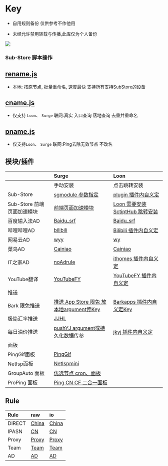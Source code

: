 # Key
* 自用规则备份 仅供参考不作他用

* 未经允许禁用转载与传播,此库仅为个人备份

![](http://profile-counter.glitch.me/keywos/count.svg)
### Sub-Store 脚本操作
## [rename.js](https://keywos.cf/rename.js) 
* 本地: 按原节点, 批量重命名, 速度最快 支持所有支持SubStore的设备
###  
## [cname.js](https://keywos.cf/cname.js) 
* 仅支持 `Loon`、 `Surge` 联网:真实 入口查询 落地查询 去重并重命名 

## [pname.js](https://keywos.cf/pname.js) 
* 仅支持`Loon`、 `Surge` 联网:Ping去除无效节点 不改名 


## 模块/插件

 
|   | Surge | Loon |
| :-| :-| :-|
|   | 手动安装 | 点击跳转安装  |
| Sub-Store | [sgmodule 参数指定](https://raw.githubusercontent.com/Keywos/rule/main/Sub-Store/Sub-Store.sgmodule) | [plugin 插件内自义定](https://www.nsloon.com/openloon/import?plugin=https://raw.githubusercontent.com/Keywos/rule/main/Sub-Store/Sub-Store.plugin) |
| Sub-Store 前端页面加速模块 | [前端页面加速模块](https://raw.githubusercontent.com/Keywos/rule/main/Sub-Store/Sub-Store-Mock.sgmodule) | [Loon 需要安装 SctiptHub 跳转安装](https://www.nsloon.com/openloon/import?plugin=http%3A%2F%2Fscript.hub%2Ffile%2F_start_%2Fhttps%3A%2F%2Fgithub.com%2FKeywos%2Frule%2Fraw%2Fmain%2Fmodule%2FSub-Store-Mock.sgmodule%2F_end_%2FSub-Store-Mock.plugin%3Ftype%3Dsurge-module%26target%3Dloon-plugin%26keepHeader%3Dtrue) |
| 百度输入法AD | [Baidu_srf](https://raw.githubusercontent.com/Keywos/rule/main/module/Baidu_srf.sgmodule) | [Baidu_srf](https://www.nsloon.com/openloon/import?plugin=https://raw.githubusercontent.com/Keywos/rule/main/loon/Baidu_srf.plugin) |
| 哔哩哔哩AD | [bilibili](https://raw.githubusercontent.com/Keywos/rule/main/module/bilibili.sgmodule) | [Bilibili 插件内自义定](https://www.nsloon.com/openloon/import?plugin=https://raw.githubusercontent.com/Keywos/rule/main/loon/Bilibili.plugin) |
| 网易云AD | [wyy](https://raw.githubusercontent.com/Keywos/rule/main/module/wyy.sgmodule) | [wy](https://www.nsloon.com/openloon/import?plugin=https://raw.githubusercontent.com/Keywos/rule/main/loon/wy.plugin) |
| 菜鸟AD | [Cainiao](https://raw.githubusercontent.com/Keywos/rule/main/module/Cainiao.sgmodule) | [Cainiao](https://www.nsloon.com/openloon/import?plugin=https://raw.githubusercontent.com/Keywos/rule/main/loon/Cainiao.plugin) |
| IT之家AD | [noAdrule](https://raw.githubusercontent.com/Keywos/rule/main/module/noAdrule.sgmodule) | [ithomes 插件内自义定](https://www.nsloon.com/openloon/import?plugin=https://raw.githubusercontent.com/Keywos/rule/main/loon/ithomes.plugin) |
| YouTube翻译 | [YouTubeFY](https://raw.githubusercontent.com/Keywos/rule/main/module/YouTubeFY.sgmodule) | [YouTubeFY 插件内自义定](https://www.nsloon.com/openloon/import?plugin=https://raw.githubusercontent.com/Keywos/rule/main/loon/YouTubeFY.plugin) |
| 推送 |  |
| Bark 限免推送 | [推送 App Store 限免 放本地argument传Key](https://raw.githubusercontent.com/Keywos/rule/main/module/Barkapps.sgmodule) | [Barkapps 插件内自义定Key](https://www.nsloon.com/openloon/import?plugin=https://raw.githubusercontent.com/Keywos/rule/main/loon/Barkapps.plugin) |
| 极简汇率推送 | [JJHL](https://raw.githubusercontent.com/Keywos/rule/main/module/JJHL.sgmodule) | [](https://www.nsloon.com/openloon/import?plugin=https://raw.githubusercontent.com/Keywos/rule/main/loon/.plugin) |
| 每日油价推送 | [pushYJ argument或持久化数据传参](https://raw.githubusercontent.com/Keywos/rule/main/module/pushYJ.sgmodule) | [jkyj 插件内自义定](https://www.nsloon.com/openloon/import?plugin=https://raw.githubusercontent.com/Keywos/rule/main/loon/jkyj.plugin) |
| 面板 |  |
| PingGif面板 | [PingGif](https://raw.githubusercontent.com/Keywos/rule/main/module/PingGif.sgmodule) | [](https://www.nsloon.com/openloon/import?plugin=https://raw.githubusercontent.com/Keywos/rule/main/loon/.plugin) |
| NetIsp面板 | [NetIspmini](https://raw.githubusercontent.com/Keywos/rule/main/module/NetIspmini.sgmodule) | [](https://www.nsloon.com/openloon/import?plugin=https://raw.githubusercontent.com/Keywos/rule/main/loon/.plugin) |
| GroupAuto 面板 | [优选节点 cron、面板](https://raw.githubusercontent.com/Keywos/rule/main/module/GroupAuto.sgmodule) | [](https://www.nsloon.com/openloon/import?plugin=https://raw.githubusercontent.com/Keywos/rule/main/loon/.plugin) |
| ProPing 面板 | [Ping CN CF 二合一面板](https://raw.githubusercontent.com/Keywos/rule/main/module/ProPing.sgmodule) | [](https://www.nsloon.com/openloon/import?plugin=https://raw.githubusercontent.com/Keywos/rule/main/loon/.plugin) |
## Rule

| Rule | raw | io |
| :-----| :-----| :-----|
| DIRECT | [China](https://raw.githubusercontent.com/Keywos/rule/main/cn.list) | [China](https://keywos.github.io/rule/cn.list) |
| IPASN | [CN](https://raw.githubusercontent.com/Keywos/rule/main/asn.list) | [CN](https://keywos.github.io/rule/asn.list) |
| Proxy | [Proxy](https://raw.githubusercontent.com/Keywos/rule/main/us.list) | [Proxy](https://keywos.github.io/rule/us.list) |
| Team | [Team](https://raw.githubusercontent.com/Keywos/rule/main/gpt.list) | [Team](https://keywos.github.io/rule/gpt.list) |
| AD | [AD](https://raw.githubusercontent.com/Keywos/rule/main/ad.list) | [AD](https://keywos.github.io/rule/ad.list) | 